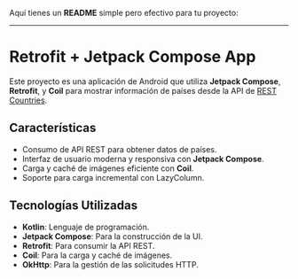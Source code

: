 Aquí tienes un **README** simple pero efectivo para tu proyecto:

---

# Retrofit + Jetpack Compose App

Este proyecto es una aplicación de Android que utiliza **Jetpack Compose**, **Retrofit**, y **Coil** para mostrar información de países desde la API de [REST Countries](https://restcountries.com).

## Características

- Consumo de API REST para obtener datos de países.
- Interfaz de usuario moderna y responsiva con **Jetpack Compose**.
- Carga y caché de imágenes eficiente con **Coil**.
- Soporte para carga incremental con LazyColumn.

## Tecnologías Utilizadas

- **Kotlin**: Lenguaje de programación.
- **Jetpack Compose**: Para la construcción de la UI.
- **Retrofit**: Para consumir la API REST.
- **Coil**: Para la carga y caché de imágenes.
- **OkHttp**: Para la gestión de las solicitudes HTTP.
